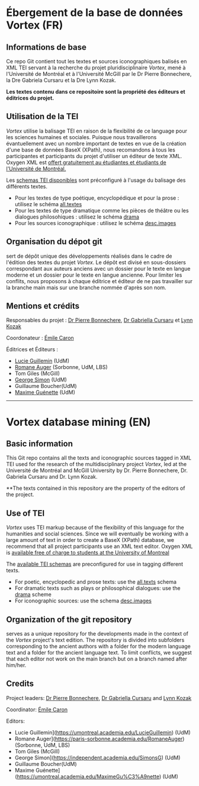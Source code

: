 # Ébergement de la base de données Vortex (FR)

## Informations de base

Ce repo Git contient tout les textes et sources iconographiques balisés en XML TEI servant à la recherche du projet pluridisciplinaire *Vortex*, mené à l'Université de Montréal et à l'Université McGill par le Dr Pierre Bonnechere, la Dre Gabriela Cursaru et la Dre Lynn Kozak.

**Les textes contenu dans ce repositoire sont la propriété des éditeurs et éditrices du projet.**

## Utilisation de la TEI

*Vortex* utilise la balisage TEI en raison de la flexibilité de ce language pour les sciences humaines et sociales. Puisque nous travaillerons évantuellement avec un nombre important de textes en vue de la création d'une base de données BaseX (XPath), nous recomandons à tous les participantes et participants du projet d'utiliser un éditeur de texte XML. Oxygen XML est [offert gratuitement au étudiantes et étudiants de l'Université de Montréal.](https://github.com/emileca/vortex/blob/main/T%C3%A9l%C3%A9charger%20Oxygen%20XML%20Editor.md)

Les [schemas TEI disponibles](https://github.com/emileca/vortex/tree/main/Schemas_TEI) sont préconfiguré à l'usage du balisage des différents textes.

- Pour les textes de type poétique, encyclopédique et pour la prose : utilisez le schéma [all.textes](https://github.com/emileca/vortex/blob/main/Schemas_TEI/all.textes)
- Pour les textes de type dramatique comme les pièces de théâtre ou les dialogues philosohiques : utilisez le schéma [drama](https://github.com/emileca/vortex/blob/main/Schemas_TEI/drama)
- Pour les sources iconographique : utilisez le schéma [desc.images](https://github.com/emileca/vortex/blob/main/Schemas_TEI/desc.images) 

## Organisation du dépot git

<vortex> sert de dépôt unique des développements réalisés dans le cadre de l'édition des textes du projet *Vortex*. Le dépôt est divisé en sous-dossiers correspondant aux auteurs anciens avec un dossier pour le texte en langue moderne et un dossier pour le texte en langue ancienne. Pour limiter les conflits, nous proposons à chaque éditrice et éditeur de ne pas travailler sur la branche main mais sur une branche nommée d'après son nom.

## Mentions et crédits

Responsables du projet : [Dr Pierre Bonnechere](https://uppsalauniversitet.academia.edu/pierreBonnechere), [Dr Gabriella Cursaru](https://umontreal.academia.edu/GabrielaCursaru) et [Lynn Kozak](https://mcgill.academia.edu/LynnKozak)

Coordonateur : [Émile Caron](https://universityofmontreal.academia.edu/%C3%89mileCaron)

Éditrices et Éditeurs : 
- [Lucie Guillemin](https://umontreal.academia.edu/LucieGuillemin) (UdM)
- [Romane Auger](https://paris-sorbonne.academia.edu/RomaneAuger) (Sorbonne, UdM, LBS)
- Tom Giles (McGill)
- [George Simon](https://independent.academia.edu/SimonsG) (UdM)
- Guillaume Boucher(UdM)
- [Maxime Guénette](https://umontreal.academia.edu/MaximeGu%C3%A9nette) (UdM)

***

# Vortex database mining (EN)

## Basic information

This Git repo contains all the texts and iconographic sources tagged in XML TEI used for the research of the multidisciplinary project *Vortex*, led at the Université de Montréal and McGill University by Dr. Pierre Bonnechere, Dr. Gabriela Cursaru and Dr. Lynn Kozak.

**The texts contained in this repository are the property of the editors of the project.

## Use of TEI

*Vortex* uses TEI markup because of the flexibility of this language for the humanities and social sciences. Since we will eventually be working with a large amount of text in order to create a BaseX (XPath) database, we recommend that all project participants use an XML text editor. Oxygen XML is [available free of charge to students at the University of Montreal](https://github.com/emileca/vortex/blob/main/T%C3%A9l%C3%A9charger%20Oxygen%20XML%20Editor.md)

The [available TEI schemas](https://github.com/emileca/vortex/tree/main/Schemas_TEI) are preconfigured for use in tagging different texts.

- For poetic, encyclopedic and prose texts: use the [all.texts](https://github.com/emileca/vortex/blob/main/Schemas_TEI/all.textes) schema
- For dramatic texts such as plays or philosophical dialogues: use the [drama](https://github.com/emileca/vortex/blob/main/Schemas_TEI/drama) scheme
- For iconographic sources: use the schema [desc.images](https://github.com/emileca/vortex/blob/main/Schemas_TEI/desc.images) 

## Organization of the git repository

<vortex> serves as a unique repository for the developments made in the context of the *Vortex* project's text edition. The repository is divided into subfolders corresponding to the ancient authors with a folder for the modern language text and a folder for the ancient language text. To limit conflicts, we suggest that each editor not work on the main branch but on a branch named after him/her.

## Credits

Project leaders: [Dr Pierre Bonnechere](https://uppsalauniversitet.academia.edu/pierreBonnechere), [Dr Gabriella Cursaru](https://umontreal.academia.edu/GabrielaCursaru) and [Lynn Kozak](https://mcgill.academia.edu/LynnKozak)

Coordinator: [Émile Caron](https://universityofmontreal.academia.edu/%C3%89mileCaron)

Editors: 
- Lucie Guillemin](https://umontreal.academia.edu/LucieGuillemin) (UdM)
- Romane Auger](https://paris-sorbonne.academia.edu/RomaneAuger) (Sorbonne, UdM, LBS)
- Tom Giles (McGill)
- George Simon](https://independent.academia.edu/SimonsG) (UdM)
- Guillaume Boucher(UdM)
- Maxime Guénette](https://umontreal.academia.edu/MaximeGu%C3%A9nette) (UdM)

